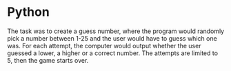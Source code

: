 # Python

The task was to create a guess number, where the program would randomly pick a number between 1-25 and
the user would have to guess which one was. For each attempt, the computer would output whether the
user guessed a lower, a higher or a correct number. The attempts are limited to 5, then the game starts
over.
